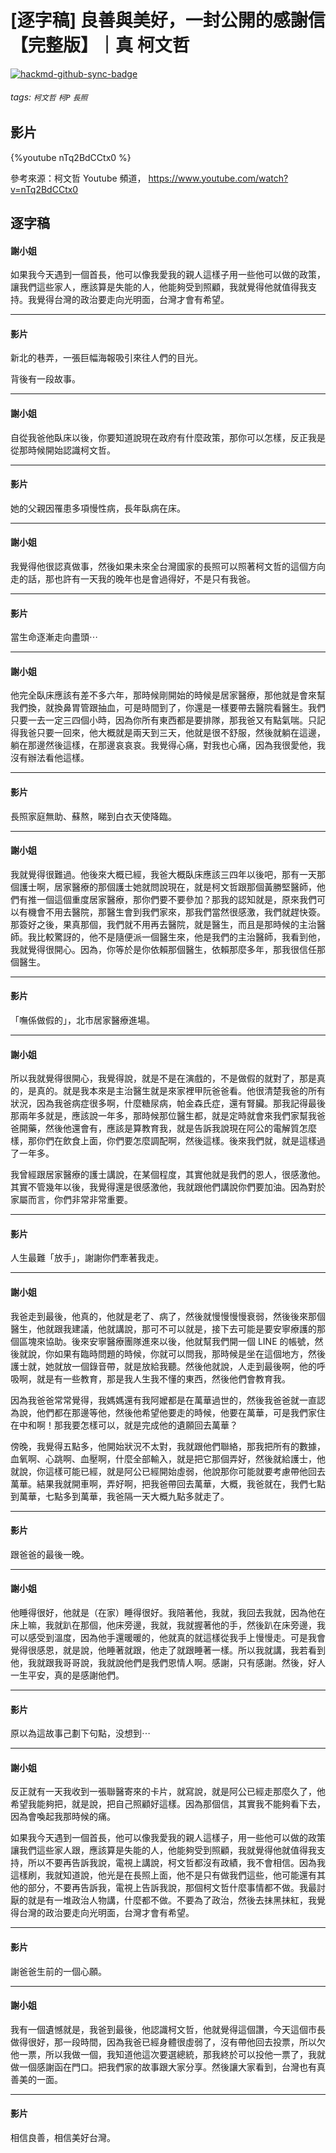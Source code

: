 # [逐字稿] 良善與美好，一封公開的感謝信【完整版】｜真 柯文哲

[![hackmd-github-sync-badge](https://hackmd.io/XRd-3TYrTdSkj05y-m08Nw/badge)](https://hackmd.io/XRd-3TYrTdSkj05y-m08Nw)


###### tags: `柯文哲` `柯P` `長照`

## 影片

{%youtube nTq2BdCCtx0 %}

參考來源：柯文哲 Youtube 頻道， https://www.youtube.com/watch?v=nTq2BdCCtx0


## 逐字稿


#### 謝小姐

如果我今天遇到一個首長，他可以像我愛我的親人這樣子用一些他可以做的政策，讓我們這些家人，應該算是失能的人，他能夠受到照顧，我就覺得他就值得我支持。我覺得台灣的政治要走向光明面，台灣才會有希望。

---

#### 影片

新北的巷弄，一張巨幅海報吸引來往人們的目光。

背後有一段故事。

---

#### 謝小姐

自從我爸他臥床以後，你要知道說現在政府有什麼政策，那你可以怎樣，反正我是從那時候開始認識柯文哲。

---

#### 影片

她的父親因罹患多項慢性病，長年臥病在床。

---

#### 謝小姐

我覺得他很認真做事，然後如果未來全台灣國家的長照可以照著柯文哲的這個方向走的話，那也許有一天我的晚年也是會過得好，不是只有我爸。

---

#### 影片

當生命逐漸走向盡頭⋯

---

#### 謝小姐

他完全臥床應該有差不多六年，那時候剛開始的時候是居家醫療，那他就是會來幫我們換，就換鼻胃管跟抽血，可是時間到了，你還是一樣要帶去醫院看醫生。我們只要一去一定三四個小時，因為你所有東西都是要排隊，那我爸又有點氣喘。只記得我爸只要一回來，他大概就是兩天到三天，他就是很不舒服，然後就躺在這邊，躺在那邊然後這樣，在那邊哀哀哀。我覺得心痛，對我也心痛，因為我很愛他，我沒有辦法看他這樣。

---

#### 影片

長照家庭無助、蘇熬，睇到白衣天使降臨。

---

#### 謝小姐

我就覺得很難過。他後來大概已經，我爸大概臥床應該三四年以後吧，那有一天那個護士啊，居家醫療的那個護士她就問說現在，就是柯文哲跟那個黃勝堅醫師，他們有推一個這個重度居家醫療，那你們要不要參加？那我的認知就是，原來我們可以有機會不用去醫院，那醫生會到我們家來，那我們當然很感激，我們就趕快簽。那簽好之後，果真那個，我們就不用再去醫院，就是醫生，而且是那時候的主治醫師。我比較驚訝的，他不是隨便派一個醫生來，他是我們的主治醫師，我看到他，我就覺得很開心。因為，你等於是你依賴那個醫生，依賴那麼多年，那我很信任那個醫生。

---

#### 影片

「嘸係做假的」，北市居家醫療進場。

---

#### 謝小姐

所以我就覺得很開心，我覺得說，就是不是在演戲的，不是做假的就對了，那是真的，是真的。就是我本來是主治醫生就是來家裡甲阮爸爸看。他很清楚我爸的所有狀況，因為我爸病症很多啊，什麼糖尿病，帕金森氏症，還有腎臟。那我記得最後那兩年多就是，應該說一年多，那時候那位醫生都，就是定時就會來我們家幫我爸爸開藥，然後他還會有，應該是算教育我，就是告訴我說現在阿公的電解質怎麼樣，那你們在飲食上面，你們要怎麼調配啊，然後這樣。後來我們就，就是這樣過了一年多。

我曾經跟居家醫療的護士講說，在某個程度，其實他就是我們的恩人，很感激他。其實不管幾年以後，我覺得還是很感激他，我就跟他們講說你們要加油。因為對於家屬而言，你們非常非常重要。

---

#### 影片

人生最難「放手」，謝謝你們牽著我走。

---

#### 謝小姐

我爸走到最後，他真的，他就是老了、病了，然後就慢慢慢慢衰弱，然後後來那個醫生，他就跟我建議，他就講說，那可不可以就是，接下去可能是要安寧療護的那個區塊來協助。後來安寧醫療團隊進來以後，他就幫我們開一個 LINE 的帳號，然後就說，你如果有臨時問題的時候，你就可以問我，那時候是坐在這個地方，然後護士就，她就放一個錄音帶，就是放給我聽。然後他就說，人走到最後啊，他的呼吸啊，就是有一些教育，那是我人生我不懂的東西，然後他們會教育我。

因為我爸爸常常覺得，我媽媽還有我阿嬤都是在萬華過世的，然後我爸爸就一直認為說，他們都在那邊等他，然後他希望他要走的時候，他要在萬華，可是我們家住在中和啊！那我要怎樣可以，就是完成他的遺願回去萬華？

傍晚，我覺得五點多，他開始狀況不太對，我就跟他們聯絡，那我把所有的數據，血氧啊、心跳啊、血壓啊，什麼全部輸入，就是把它那個弄好，然後就給護士，他就說，你這樣可能已經，就是阿公已經開始虛弱，他說那你可能就要考慮帶他回去萬華。結果我就開車啊，弄好啊，把我爸帶回去萬華，大概，我爸就在，我們七點到萬華，七點多到萬華，我爸隔一天大概九點多就走了。

---

#### 影片

跟爸爸的最後一晚。

---

#### 謝小姐

他睡得很好，他就是（在家）睡得很好。我陪著他，我就，我回去我就，因為他在床上嘛，我就趴在那個，他床旁邊，我就，我就握著他的手，然後趴在床旁邊，我可以感受到溫度，因為他手還暖暖的，他就真的就這樣從我手上慢慢走。可是我會覺得很感恩，就是說，他睡著就跟，他走了就跟睡著一樣。所以我就講，我若看到他，我就跟我哥哥說，我就說他們是我們恩情人啊。感謝，只有感謝。然後，好人一生平安，真的是感謝他們。

---

#### 影片

原以為這故事己劃下句點，没想到⋯

---

#### 謝小姐

反正就有一天我收到一張聯醫寄來的卡片，就寫說，就是阿公已經走那麼久了，他希望我能夠把，就是說，把自己照顧好這樣。因為那個信，其實我不能夠看下去，因為會喚起我那時候的痛。

如果我今天遇到一個首長，他可以像我愛我的親人這樣子，用一些他可以做的政策讓我們這些家人跟，應該算是失能的人，他能夠受到照顧，我就覺得他就值得我支持，所以不要再告訴我說，電視上講說，柯文哲都沒有政績，我不會相信。因為我這樣刷，我就知道說，他光是在長照上面，他不是只有做我們這些，他可能還有其他的部分，不要再告訴我，電視上告訴我說，那個柯文哲什麼事情都不做。我最討厭的就是有一堆政治人物講，什麼都不做。不要為了政治，然後去抹黑抹紅，我覺得台灣的政治要走向光明面，台灣才會有希望。

---

#### 影片

謝爸爸生前的一個心願。

---

#### 謝小姐

我有一個遺憾就是，我爸到最後，他認識柯文哲，他就覺得這個讚，今天這個市長做得很好，那一段時間，因為我爸已經身體很虛弱了，沒有帶他回去投票，所以欠他一票，所以我做一個，我知道他這次要選總統，那我終於可以投他一票了，我就做一個感謝函在門口。把我們家的故事跟大家分享。然後讓大家看到，台灣也有真善美的一面。

---

#### 影片

相信良善，相信美好台灣。

